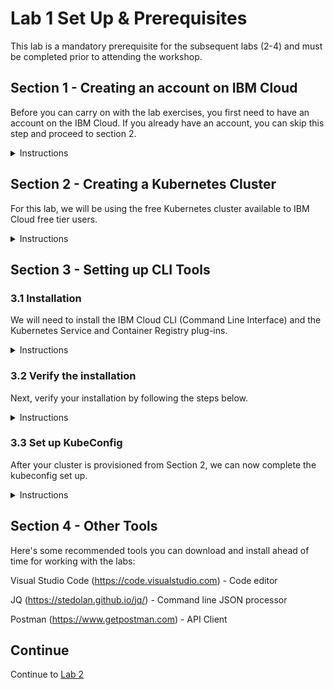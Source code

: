 # Lab 1 Set Up & Prerequisites

This lab is a mandatory prerequisite for the subsequent labs (2-4) and must be completed prior to attending the workshop.


## Section 1 - Creating an account on IBM Cloud


Before you can carry on with the lab exercises, you first need to have an account on the IBM Cloud. If you already have an account, you can skip this step and proceed to section 2.

<details>
<summary>Instructions</summary>

1.	Go to https://cloud.ibm.com

2.	Click on the `Create an IBM Cloud account` button on the left side


![](screencaps/section1step2.png)



3.	On the registration page, under *Create a free account*, fill in the required info:

-	Email

-	First Name

-	Last Name

-	Country or Region

-	Password (must contain 8-31 characters with at least one upper-case, one lower-case, one number. The characters ‘?’ and ‘}’ are not allowed.)

-	Contact method (Optional - check off ‘by email’ or ‘by telephone’, both or none)


4.	Review the *IBM Privacy Statement* and *Terms and Conditions*

5.	Click the `Create Account` button


![](screencaps/section1step5.png)


You will receive an email titled _*Action required: Confirm your IBM Cloud account*_ in your inbox.

6. Open the email and click on the `Confirm account` button.


![](screencaps/section1step6.png)


7. Upon confirming your account. You will see this welcome message indicating that your account is ready for use:


![](screencaps/section1step7.png)

</details>



## Section 2 - Creating a Kubernetes Cluster

For this lab, we will be using the free Kubernetes cluster available to IBM Cloud free tier users.


<details>
<summary>Instructions</summary>
    
1.	Go to https://cloud.ibm.com

2.	Log in to your IBM Cloud account

3.	Enter your IBM Cloud ID and click `Continue` button

![](screencaps/section2step3.png)

4.	Enter your Password then click the `Log in` button

![](screencaps/section2step4.png)

5.	Upon successful login, you will arrive on your *Dashboard* page. 

i. Click `Next` through the intro overlay screens if they appear. Otherwise proceed to step 6.

![](screencaps/section2step5i.png)

ii. Click `Close`.

![](screencaps/section2step5ii.png)

6.	Click on the `Create resource` button on the top right corner.

![](screencaps/section2step6.png)

7.	On the *Catalog* page, you may see that the default results are being filtered by "lite". If so, remove the *label:lite* filter from the search box:

![](screencaps/section2step7.png)

8.	This should bring up the Featured results on top, click on the `Kubernetes Service` tile:

![](screencaps/section2step8.png)

9.	On the *Kubernetes Service* page, 

A. If you see this message near the bottom :

```
Kubernetes clusters are not available with your current account type. 
Upgrade your account to create a cluster.
```   

![](screencaps/section2step9a.png)


i.	You would first have to upgrade your account. Scroll down on this page to see the various price plans that IBM offers.

ii.	For the purpose of this lab, we will use the *Free* plan, which gives us a free cluster with 1 worker node. Click the `Upgrade` button.

![](screencaps/section2step9aii.png)

iii.	On the *Unlock the full catalog* overlay, fill out the requested information to upgrade to your account to a *Pay-as-you-go* account. 


### Note: Although this step requires you to enter your Credit Card Information, you *__will not be charged__* if you are only using free services for the purpose of this workshop.


iv. Select the *Personal Account* radio. Fill out the required Billing Information (First name, Last name, Address, Phone Number):

![](screencaps/section2step9aiv.png)


v. Fill out the required Credit Card Information (Credit Card Number, Expiration Date, Security Code). Select a Payment Currency. Click the "I accept" checkbox after reading the *Cloud Services terms*. Click `Next`.

![](screencaps/section2step9v.png)
    

B. Otherwise, your account is already eligible to create the free cluster. 


10. On the *Kubernetes Service* page, click on the `Create` button:

![](screencaps/section2step10.png)


11.	On the *Create a new cluster* page, under *Select a plan*, click on the `Free` tile:

![](screencaps/section2step11.png)


12.	`Kubernetes` is the preselected default Cluster type for the free plan, where the latest stable version is listed inside the tile (eg. V1.14.7). Fill in the required info:

i.        Cluster name

    Enter a name for your cluster, eg. 'mycluster'

ii.	Resource group

    Select "Default" from the drop down

![](screencaps/section2step12.png)


13.	Review the *Order summary*. A free cluster with 2 vCPUs 4GB RAM and 1 worker node will be created. Click on the `Create cluster` button.

![](screencaps/section2step13.png)


14.	On your *Cluster* page, the cluster creation process is indicated by a green progress bar with status info: eg.  *Requesting creation…*  

![](screencaps/section2step14a.png)


Then *Preparing master,workers…*

![](screencaps/section2step14b.png)


15.	The entire cluster creation process can take on average 20-45mins, or more, depending on your connection and network traffic.

As the green bar progresses,  there will be some time spent on *Configuring worker nodes…* and *Finalizing workers…* This is expected.

![](screencaps/section2step15.png)


While you are waiting for the cluster provision to complete, you can move on to Section 3 to set up the required Command Line Interface tools.


16.	Once the cluster has been successfully provisioned, you will see a green `Normal` status replacing the previous progress bar:

![](screencaps/section2step16.png)

</details>


## Section 3 - Setting up CLI Tools

### 3.1 Installation

We will need to install the IBM Cloud CLI (Command Line Interface) and the Kubernetes Service and Container Registry plug-ins.

<details>
<summary>Instructions</summary>

1.	Open a terminal or command line window.

For Mac and Linux, run:
    
          curl -sL https://ibm.biz/idt-installer |bash

        
For Windows 10, run this as an administrator in Windows Powershell:

```
[Net.ServicePointManager]::SecurityProtocol = "Tls12"; iex(New-Object  Net.WebClient).DownloadString('https://ibm.biz/idt-win-installer')
```

This will take a few mins to finish. If you've already got these installed previously, it will upgrade your existing plug-ins to the latest versions.

**Note:** On Windows, the Docker for Windows installation may log you off, but the install is not completed. When you log in again, relaunch the same command again and the installation will resume. The installation will end with a question to ask for a system restart which you must complete.

In addition to the above mentioned, this command will also install the __Kubernetes CLI (kubectl)__ as well as other tooling:


```
homebrew (mac only)
git
docker
helm
curl (linux only)
IBM Cloud Developer Tools plug-in
IBM Cloud Functions plug-in
IBM Cloud Object Storage plug-in
```

**Note:** On Windows this will include gitbash which is the command line tool that you should use for the rest of the labs as the commands for Mac and Linux will work in gitbash.



2. Upon completion, you will see the _Install finished._ message :

![](screencaps/section31step2.png)

</details>


### 3.2 Verify the installation

Next, verify your installation by following the steps below.


<details>
<summary>Instructions</summary>
    
First, let's attempt to login via the IBM Cloud CLI.

1.	In your terminal, type: 

        ibmcloud login -a cloud.ibm.com -r us-south -g Default
        
        
(Use --sso for federated account:)

        ibmcloud login -a cloud.ibm.com --sso -r us-south -g Default


(Note: this may prompt to display an auth code in your default broswer. Type `Y`, login, then copy/paste the auth code into the terminal)

2.	Enter your Email address as prompted: 

![](screencaps/section32step2.png)


3.	Enter your Password as prompted:

![](screencaps/section32step3.png)


4.	Once your login is successful, you will see an OK message with your account details:


![](screencaps/section32step4a.png)

![](screencaps/section32step4b.png)


Next, verify that service plug-in are installed properly.

5.	In your terminal type: 

         ibmcloud plugin list


![](screencaps/section32step5.png)


</details>


### 3.3 Set up KubeConfig

After your cluster is provisioned from Section 2, we can now complete the kubeconfig set up.

<details>
<summary>Instructions</summary>

1. Ensure you are logged in to your ibm cloud account. If you have just completed section 3.2, you can skip logging in again and proceed directly to step 2.

```
ibmcloud login -a cloud.ibm.com -r us-south -g Default

```

(Use --sso for federated account)


```
ibmcloud login -a cloud.ibm.com --sso -r us-south -g Default

```

2. Next, download your cluster's kubeconfig files. On the command line, type:

```
ibmcloud ks cluster-config --cluster <cluster_id>
```

where `<cluster_id>` can be found on your cluster creation page from section 2 step 16, *eg. bmm8gi4d0d78en43d430*

![](screencaps/section33step2.png)


3. Next we set the _KUBECONFIG_ environment variable. Copy the output from the previous step then paste this in the command window to execute. For example:

```
export KUBECONFIG=/Users/<user>/.bluemix/plugins/container-service/clusters/<cluster_id>/kube-config-hou02-mycluster.yml
```

where `<user>` is the user profile on your machine
and `<cluster_id>` can be found on your cluster creation page, or from the previous step *eg. bmm8gi4d0d78en43d430*


![](screencaps/section33step3.png)


4. Verify that you can connect to your cluster:

```
kubectl version --short
```

![](screencaps/section33step4.png)


__Note:__ the recommended default versions above.


You can also run the get pods command to ensure that it runs although we have no pods at this point:


```
kubectl get pods
```

</details>


## Section 4 - Other Tools

Here's some recommended tools you can download and install ahead of time for working with the labs:

Visual Studio Code (https://code.visualstudio.com)  - Code editor

JQ (https://stedolan.github.io/jq/) - Command line JSON processor

Postman (https://www.getpostman.com) - API Client


## Continue

Continue to [Lab 2](https://github.com/cloud-coder/cascon-2019-kubernetes-apimanager/tree/master/02-kubernetes-service-creation)
